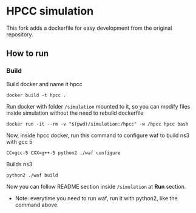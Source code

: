 # HPCC simulation

This fork adds a dockerfile for easy development from the original repository.

## How to run

### Build

Build docker and name it hpcc
```
docker build -t hpcc .
```

Run docker with folder `/simulation` mounted to it, so you can modify files inside simulation without the need to rebuild dockerfile
```
docker run -it --rm -v "$(pwd)/simulation:/hpcc" -w /hpcc hpcc bash
```

Now, inside hpcc docker, run this command to configure waf to build ns3 with gcc 5
```
CC=gcc-5 CXX=g++-5 python2 ./waf configure
```

Builds ns3
```
python2 ./waf build
```

Now you can follow README section inside `/simulation` at **Run** section.
- Note: everytime you need to run waf, run it with python2, like the command above.